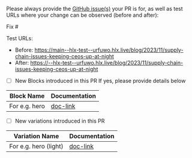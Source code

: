 Please always provide the [GitHub issue(s)](../issues) your PR is for, as well as test URLs where your change can be observed (before and after):

Fix #<gh-issue-id>

Test URLs:
- Before: https://main--hlx-test--urfuwo.hlx.live/blog/2023/11/supply-chain-issues-keeping-ceos-up-at-night
- After: https://--hlx-test--urfuwo.hlx.live/blog/2023/11/supply-chain-issues-keeping-ceos-up-at-night

- [ ] New Blocks introduced in this PR
      If yes, please provide details below

Block Name    | Documentation
------------- | -------------
 For e.g. hero | [doc-link](https://sap.sharepoint.com/:w:/r/sites/207899/_layouts/15/Doc.aspx?sourcedoc=%7B0B62F23A-5C8F-4C2D-BA2E-C444D3631B51%7D&file=hero.docx&action=default&mobileredirect=true)



- [ ] New variations introduced in this PR

Variation Name    | Documentation
------------- | -------------
 For e.g. hero (light)  | [doc-link](https://sap.sharepoint.com/:w:/r/sites/207899/_layouts/15/Doc.aspx?sourcedoc=%7B0B62F23A-5C8F-4C2D-BA2E-C444D3631B51%7D&file=hero.docx&action=default&mobileredirect=true)

